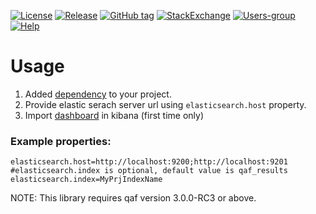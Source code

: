[![License](https://img.shields.io/github/license/qmetry/qaf-support-elasticsearch.svg)](http://www.opensource.org/licenses/mit-license.php)
[![Release](https://img.shields.io/github/release/qmetry/qaf-support-elasticsearch.svg)](https://github.com/qmetry/qaf-support-elasticsearch/releases)
[![GitHub tag](https://img.shields.io/github/tag/qmetry/qaf-support-elasticsearch.svg)](https://github.com/qmetry/qaf-support-elasticsearch/tags)
[![StackExchange]( https://img.shields.io/badge/questions-Stack_Overflow-lightgray.svg?maxAge=2592000)](http://stackoverflow.com/questions/tagged/qaf)
[![Users-group]( https://img.shields.io/badge/users-Group-blue.svg?maxAge=2592000)](https://groups.google.com/forum/#!forum/qaf-users)
[![Help]( https://img.shields.io/badge/help-Documentation-blue.svg?maxAge=2592000)](https://qmetry.github.io/qaf/)

# Usage

1. Added [dependency](https://mvnrepository.com/artifact/com.qmetry/qaf-support-elasticsearch) to your project.
2. Provide elastic serach server url using `elasticsearch.host` property.
3. Import [dashboard](https://github.com/qmetry/qaf-support-elasticsearch/blob/master/src/com/qmetry/qaf/automation/elasticsearch/objects.ndjson) in kibana (first time only)

### Example properties:
```
elasticsearch.host=http://localhost:9200;http://localhost:9201
#elasticsearch.index is optional, default value is qaf_results
elasticsearch.index=MyPrjIndexName

```

NOTE: This library requires qaf version 3.0.0-RC3 or above.
